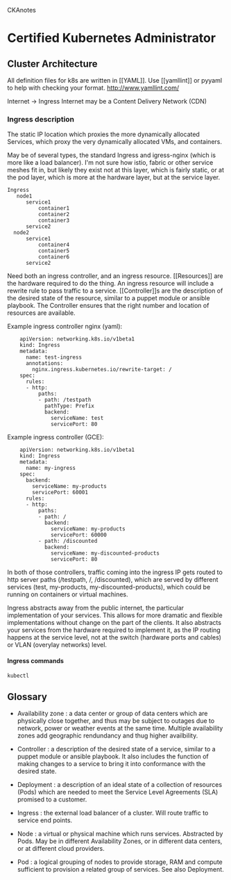CKAnotes

# Certified Kubernetes Administrator

## Cluster Architecture

All definition files for k8s are written in [[YAML]]. Use [[yamllint]] or pyyaml to help with checking your format. http://www.yamllint.com/


Internet -> Ingress
  Internet may be a Content Delivery Network (CDN)

### Ingress description
  The static IP location which proxies the more dynamically allocated Services, which proxy the very dynamically allocated VMs, and containers.

  May be of several types, the standard Ingress and igress-nginx (which is more like a load balancer). 
  I'm not sure how istio, fabric or other service meshes fit in, but likely they exist not at this layer, which is fairly static, 
  or at the pod layer, which is more at the hardware layer, but at the service layer.

  ```
  Ingress
     node1
        service1
            container1
            container2
            container3
        service2
    node2
        service1
            container4
            container5
            container6
        service2
```

Need both an ingress controller, and an ingress resource. [[Resources]] are the hardware required to do the thing. An ingress resource will include a rewrite rule 
to pass traffic to a service. [[Controller]]s are the description of the desired state of the resource, 
similar to a puppet module or ansible playbook. The Controller ensures that the right number and location of resources are available.

Example ingress controller nginx (yaml):

```
    apiVersion: networking.k8s.io/v1beta1
    kind: Ingress
    metadata:
      name: test-ingress
      annotations:
        nginx.ingress.kubernetes.io/rewrite-target: /
    spec:
      rules:
      - http:
          paths:
          - path: /testpath
            pathType: Prefix
            backend:
              serviceName: test
              servicePort: 80
```

Example ingress controller (GCE):

```
    apiVersion: networking.k8s.io/v1beta1
    kind: Ingress
    metadata:
      name: my-ingress
    spec:
      backend:
        serviceName: my-products
        servicePort: 60001
      rules:
      - http:
          paths:
          - path: /
            backend:
              serviceName: my-products
              servicePort: 60000
          - path: /discounted
            backend:
              serviceName: my-discounted-products
              servicePort: 80
```

In both of those controllers, traffic coming into the ingress IP gets routed to http server paths (/testpath, /, /discounted), 
which are served by different services (test, my-products, my-discounted-products), which could be running on containers or
virtual machines.

Ingress abstracts away from the public internet, the particular implementation of your services. This allows for more dramatic
and flexible implementations without change on the part of the clients. It also abstracts your services from the hardware 
required to implement it, as the IP routing happens at the service level, not at the switch (hardware ports and cables) or VLAN
(overylay networks) level.

#### Ingress commands

```
kubectl
```

## Glossary

- Availability zone : a data center or group of data centers which are physically close together, and thus may be subject to outages due to network, power or weather events at the same time. Multiple availability zones add geographic rendundancy and thug higher availbility.

- Controller : a description of the desired state of a service, similar to a puppet module or ansible playbook. It also includes the function of making changes to a service to bring it into conformance with the desired state.

- Deployment : a description of an ideal state of a collection of resources (Pods) which are needed to meet the Service Level Agreements (SLA) promised to a customer.

- Ingress : the external load balancer of a cluster. Will route traffic to service end points.

- Node : a virtual or physical machine which runs services. Abstracted by Pods. May be in different Availability Zones, or in different data centers, or at different cloud providers.

- Pod : a logical grouping of nodes to provide storage, RAM and compute sufficient to provision a related group of services. See also Deployment.



